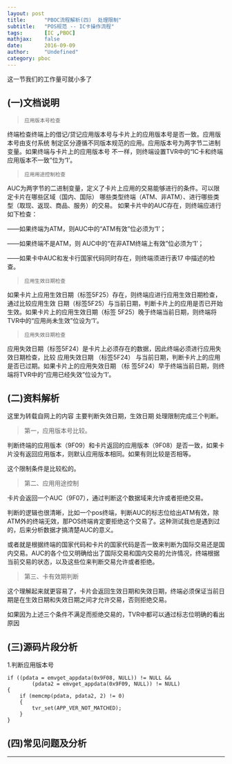 ```yaml
---
layout: post
title:      "PBOC流程解析(四)  处理限制"
subtitle:   "POS规范 -- IC卡操作流程"
tags:       [IC ,PBOC]
mathjax:    false
date:       2016-09-09
author:     "Undefined"
category: pboc
---
```


这一节我们的工作量可就小多了


## (一)文档说明

> <p><code>应用版本号检查</code> </p>

<p>终端检查终端上的借记/贷记应用版本号与卡片上的应用版本号是否一致。应用版本号由支付系统
制定区分遵循不同版本规范的应用。应用版本号为两字节二进制变量。如果终端与卡片上的应用版本号
不一样，则终端设置TVR中的“IC卡和终端应用版本不一致”位为‘1’。</p> 

> <p><code>应用用途控制检查 </code></p>

<p>AUC为两字节的二进制变量，定义了卡片上应用的交易能够进行的条件。可以限定卡片在哪些区域（国内、国际）
哪些类型终端（ATM、非ATM）、进行哪些类型（取现、返现、商品、服务）的交易。
如果卡片中的AUC存在，则终端应进行如下检查： </p>
<p>——如果终端为ATM，则AUC中的“ATM有效”位必须为‘1’； </p>
<p>——如果终端不是ATM，则 AUC中的“在非ATM终端上有效”位必须为‘1’； </p>
<p>——如果卡中AUC和发卡行国家代码同时存在，则终端须进行表17 中描述的检查。</p> 

> <p><code>应用生效日期检查</code>  </p>

<p>如果卡片上应用生效日期（标签5F25）存在，则终端应进行应用生效日期检查，通过比较应用生效
日期（标签5F25）与当前日期，判断卡片上的应用是否已开始生效。如果卡片上的应用生效日期（标签
5F25）晚于终端当前日期，则终端将TVR中的“应用尚未生效”位设为‘1’。  </p>

> <p><code>应用失效日期检查</code>  </p>

<p>应用失效日期（标签5F24）是卡片上必须存在的数据，因此终端必须进行应用失效日期检查，比较
应用失效日期 （标签5F24） 与当前日期，判断卡片上的应用是否已过期。如果卡片上的应用失效日期 （标
签5F24）早于终端当前日期，则终端将TVR中的“应用已经失效”位设为‘1’。  </p>


## (二)资料解析
这里为转载自网上的内容
主要判断失效日期，生效日期
处理限制完成三个判断。

> 第一，应用版本号比较。

判断终端的应用版本（9F09）和卡片返回的应用版本（9F08）是否一致，如果卡片没有返回应用版本，则默认应用版本相同。如果有则比较是否相等。

这个限制条件是比较松的。

> 第二、应用用途控制

卡片会返回一个AUC（9F07），通过判断这个数据域来允许或者拒绝交易。

判断的逻辑也很清晰，比如一个pos终端，判断AUC的标志位给出ATM有效，除ATM外的终端无效，那POS终端肯定要拒绝这个交易了。这种测试我也是遇到过的，后来分析数据才搞清楚AUC的意义。

或者就是根据终端的国家代码和卡片的国家代码是否一致来判断为国际交易还是国内交易。AUC的各个位又明确给出了国际交易和国内交易的允许情况，终端根据当前交易的状态，以及这些位来判断交易允许或者拒绝。

> 第三、卡有效期判断

这个理解起来就更容易了，卡片会返回生效日期和失效日期，终端必须保证当前日期是在生效日期和失效日期之间才允许交易，否则拒绝交易。

如果因为上述三个条件不满足而拒绝交易的，TVR中都可以通过标志位明确的看出原因

## (三)源码片段分析

1.判断应用版本号

	if ((pdata = emvget_appdata(0x9F08, NULL)) != NULL &&
            (pdata2 = emvget_appdata(0x9F09, NULL)) != NULL) 
    {
        if (memcmp(pdata, pdata2, 2) != 0) 
		{
            tvr_set(APP_VER_NOT_MATCHED);
        }
    }

## (四)常见问题及分析






---

